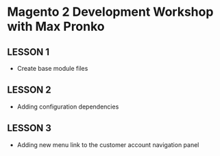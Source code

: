 # Magento 2 Development Workshop with Max Pronko

## LESSON 1
- Create base module files

## LESSON 2
- Adding configuration dependencies

## LESSON 3
- Adding new menu link to the customer account navigation panel

